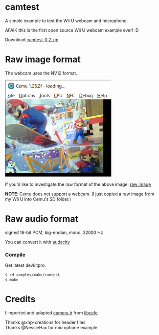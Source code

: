 
# camtest
A simple example to test the Wii U webcam and microphone.

AFAIK this is the first open source Wii U webcam example ever! :D

Download [camtest-0.2.zip](https://github.com/revvv/wut/releases/download/0.2/camtest-0.2.zip)

# Raw image format
The webcam uses the NV12 format.

![screenshot of webcam app showing Mario](samples/make/camtest/selfie-mario.png)

If you'd like to investigate the raw format of the above image: [raw image](samples/make/camtest/selfie-mario.nv12)

**NOTE**: Cemu does not support a webcam. (I just copied a raw image from my Wii U into Cemu's SD folder.)

# Raw audio format
signed 16-bit PCM, big-endian, mono, 32000 Hz

You can convert it with [audacity](https://www.audacityteam.org)

### Compile
Get latest devkitpro.

```
$ cd samples/make/camtest
$ make
```

# Credits
I imported and adapted [camera.h](https://github.com/revvv/wut/blob/camtest/include/camera/camera.h) from [libcafe](https://github.com/xhp-creations/libcafe/blob/master/include/wiiu/dynlib/camera.h)

Thanks @xhp-creations for header files<br>
Thanks @NessieHax for microphone example

